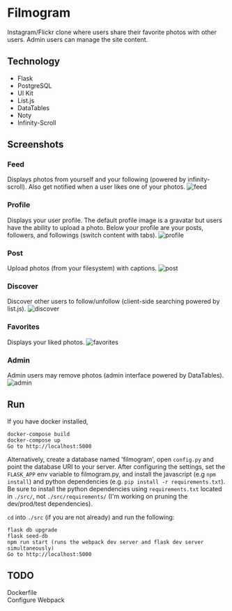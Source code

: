 # Filmogram

Instagram/Flickr clone where users share their favorite photos with other
users. Admin users can manage the site content.

Technology
----------
* Flask
* PostgreSQL
* UI Kit
* List.js
* DataTables
* Noty
* Infinity-Scroll

Screenshots
---
### Feed 
Displays photos from yourself and your following (powered by infinity-scroll). Also get notified when a user likes one of your photos.
![feed](/screenshots/feed.png?raw=true "Feed")
### Profile 
Displays your user profile. The default profile image is a gravatar but users have the ability to upload a photo. Below your profile are your posts, followers, and followings (switch content with tabs).
![profile](/screenshots/daido.png?raw=true "Profile")
### Post
Upload photos (from your filesystem) with captions.
![post](/screenshots/post.png?raw=true "Post")
### Discover 
Discover other users to follow/unfollow (client-side searching powered by
list.js).
![discover](/screenshots/discover.png?raw=true "Discover")
### Favorites 
Displays your liked photos.
![favorites](/screenshots/favorites.png?raw=true "Discover")
### Admin
Admin users may remove photos (admin interface powered by DataTables).
![admin](/screenshots/admin.png?raw=true "Admin")

Run
---
If you have docker installed,
```
docker-compose build
docker-compose up
Go to http://localhost:5000
```

Alternatively, create a database named 'filmogram', open `config.py` and point
the database URI to your server. After configuring the settings, set the
`FLASK_APP` env variable to filmogram.py, and install the javascript (e.g `npm
install`) and python dependencies (e.g. `pip install -r requirements.txt`). Be
sure to install the python dependencies using `requirements.txt` located in
`./src/`, not `./src/requirements/` (I'm working on pruning the dev/prod/test
dependencies).

`cd` into `./src` (if you are not already) and run the following:
```
flask db upgrade
flask seed-db
npm run start (runs the webpack dev server and flask dev server simultaneously)
Go to http://localhost:5000
```
TODO
----
Dockerfile  
Configure Webpack

